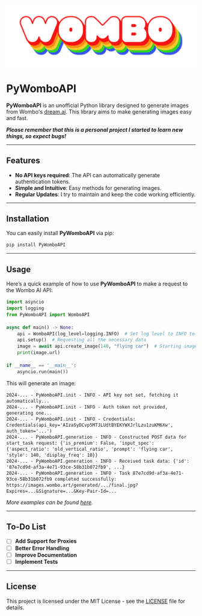 

![PyWomboAPI](WomboLogo.svg) <!-- Replace with your actual image path -->
# PyWomboAPI
**PyWomboAPI** is an unofficial Python library designed to generate images from Wombo's [dream.ai](https://dream.ai/). This library aims to make generating images easy and fast. 

***Please remember that this is a personal project I started to learn new things, so expect bugs!***

---

## Features

- **No API keys required**: The API can automatically generate authentication tokens.
- **Simple and Intuitive**: Easy methods for generating images.
- **Regular Updates**: I try to maintain and keep the code working efficiently.

---

## Installation

You can easily install **PyWomboAPI** via pip:

```bash
pip install PyWomboAPI
```

---

## Usage

Here’s a quick example of how to use **PyWomboAPI** to make a request to the Wombo AI API:

```python
import asyncio
import logging
from PyWomboAPI import WomboAPI

async def main() -> None:
    api = WomboAPI(log_level=logging.INFO)  # Set log level to INFO to see what's going on
    api.setup()  # Requesting all the necessary data
    image = await api.create_image(140, "flying car")  # Starting image generation
    print(image.url)

if __name__ == '__main__':
    asyncio.run(main())
```

This will generate an image:

```
2024-... - PyWomboAPI.init - INFO - API key not set, fetching it automatically...
2024-... - PyWomboAPI.init - INFO - Auth token not provided, generating one...
2024-... - PyWomboAPI.init - INFO - Credentials: Credentials(api_key='AIzaSyDCvp5MTJLUdtBYEKYWXJrlLzu1zuKM6Xw', auth_token='...')
2024-... - PyWomboAPI.generation - INFO - Constructed POST data for start_task request: {'is_premium': False, 'input_spec': {'aspect_ratio': 'old_vertical_ratio', 'prompt': 'flying car', 'style': 140, 'display_freq': 10}}
2024-... - PyWomboAPI.generation - INFO - Received task data: {'id': '87e7cd9d-af3a-4e71-93ce-58b31b072fb9', ...}
2024-... - PyWomboAPI.generation - INFO - Task 87e7cd9d-af3a-4e71-93ce-58b31b072fb9 completed successfully: https://images.wombo.art/generated/.../final.jpg?Expires=...&Signature=...&Key-Pair-Id=...
```

*More examples can be found [here](/examples).*

---

## To-Do List

- [ ] **Add Support for Proxies**
- [ ] **Better Error Handling**
- [ ] **Improve Documentation**
- [ ] **Implement Tests**

---

## License

This project is licensed under the MIT License - see the [LICENSE](LICENSE) file for details.

